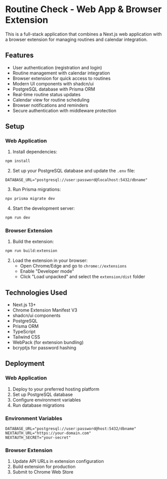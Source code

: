 # Routine Check - Web App & Browser Extension

This is a full-stack application that combines a Next.js web application with a browser extension for managing routines and calendar integration.

## Features

- User authentication (registration and login)
- Routine management with calendar integration
- Browser extension for quick access to routines
- Modern UI components with shadcn/ui
- PostgreSQL database with Prisma ORM
- Real-time routine status updates
- Calendar view for routine scheduling
- Browser notifications and reminders
- Secure authentication with middleware protection

## Setup

### Web Application

1. Install dependencies:

```bash
npm install
```

2. Set up your PostgreSQL database and update the `.env` file:

```
DATABASE_URL="postgresql://user:password@localhost:5432/dbname"
```

3. Run Prisma migrations:

```bash
npx prisma migrate dev
```

4. Start the development server:

```bash
npm run dev
```

### Browser Extension

1. Build the extension:

```bash
npm run build:extension
```

2. Load the extension in your browser:
   - Open Chrome/Edge and go to `chrome://extensions`
   - Enable "Developer mode"
   - Click "Load unpacked" and select the `extension/dist` folder

## Technologies Used

- Next.js 13+
- Chrome Extension Manifest V3
- shadcn/ui components
- PostgreSQL
- Prisma ORM
- TypeScript
- Tailwind CSS
- WebPack (for extension bundling)
- bcryptjs for password hashing

## Deployment

### Web Application

1. Deploy to your preferred hosting platform
2. Set up PostgreSQL database
3. Configure environment variables
4. Run database migrations

### Environment Variables

```env
DATABASE_URL="postgresql://user:password@host:5432/dbname"
NEXTAUTH_URL="https://your-domain.com"
NEXTAUTH_SECRET="your-secret"
```

### Browser Extension

1. Update API URLs in extension configuration
2. Build extension for production
3. Submit to Chrome Web Store
